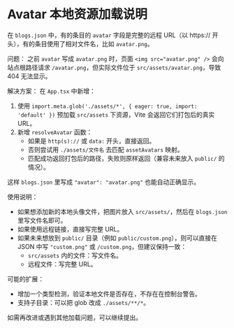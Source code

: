 # Avatar 本地资源加载说明

在 `blogs.json` 中，有的条目的 `avatar` 字段是完整的远程 URL（以 https:// 开头），有的条目使用了相对文件名，比如 `avatar.png`。

问题：
之前 `avatar` 写成 `avatar.png` 时，页面 `<img src="avatar.png" />` 会向站点根路径请求 `/avatar.png`，但实际文件位于 `src/assets/avatar.png`，导致 404 无法显示。

解决方案：
在 `App.tsx` 中新增：
1. 使用 `import.meta.glob('./assets/*', { eager: true, import: 'default' })` 预加载 `src/assets` 下资源，Vite 会返回它们打包后的真实 URL。
2. 新增 `resolveAvatar` 函数：
   - 如果是 `http(s)://` 或 `data:` 开头，直接返回。
   - 否则尝试用 `./assets/文件名` 去匹配 `assetAvatars` 映射。
   - 匹配成功返回打包后的路径，失败则原样返回（兼容未来放入 `public/` 的情况）。

这样 `blogs.json` 里写成 `"avatar": "avatar.png"` 也能自动正确显示。

使用说明：
- 如果想添加新的本地头像文件，把图片放入 `src/assets/`，然后在 `blogs.json` 里写文件名即可。
- 如果使用远程链接，直接写完整 URL。
- 如果未来想放到 `public/` 目录（例如 `public/custom.png`），则可以直接在 JSON 中写 `"custom.png"` 或 `/custom.png`，但建议保持一致：
  - `src/assets` 内的文件：写文件名。
  - 远程文件：写完整 URL。

可能的扩展：
- 增加一个类型检测，验证本地文件是否存在，不存在在控制台警告。
- 支持子目录：可以把 glob 改成 `./assets/**/*`。

如需再改进或遇到其他加载问题，可以继续提出。
